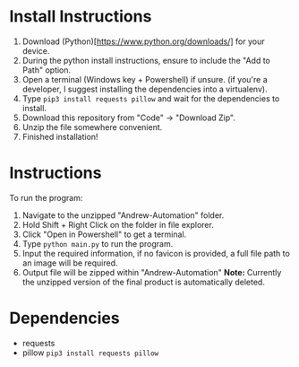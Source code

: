 # Install Instructions

1. Download (Python)[https://www.python.org/downloads/] for your device.
2. During the python install instructions, ensure to include the "Add to Path" option.
3. Open a terminal (Windows key + Powershell) if unsure. (if you're a developer, I suggest installing the dependencies into a virtualenv).
4. Type `pip3 install requests pillow` and wait for the dependencies to install.
5. Download this repository from "Code" -> "Download Zip".
6. Unzip the file somewhere convenient.
7. Finished installation!

# Instructions

To run the program:

1. Navigate to the unzipped "Andrew-Automation" folder.
2. Hold Shift + Right Click on the folder in file explorer.
3. Click "Open in Powershell" to get a terminal.
4. Type `python main.py` to run the program.
5. Input the required information, if no favicon is provided, a full file path to an image will be required.
6. Output file will be zipped within "Andrew-Automation"
   **Note:** Currently the unzipped version of the final product is automatically deleted.

# Dependencies

- requests
- pillow
  `pip3 install requests pillow`
